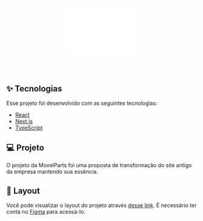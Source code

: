 
<h1 align="center">
  <img src="/public/logo.png" width="200px"/>
</h1>

<br>

<p align="center">
  
</p>

## ✨ Tecnologias

Esse projeto foi desenvolvido com as seguintes tecnologias:

- [React](https://reactjs.org)
- [Next.js](https://nextjs.org/)
- [TypeScript](https://www.typescriptlang.org/)

## 💻 Projeto

O projeto da MovelParts foi uma proposta de transformação do site antigo da empresa mantendo sua essência.

## 🔖 Layout

Você pode visualizar o layout do projeto através [desse link](https://www.figma.com/file/wxiUPqCojX8geVBjEYpenz/Movelparts?node-id=0%3A1). É necessário ter conta no [Figma](http://figma.com/) para acessá-lo.
